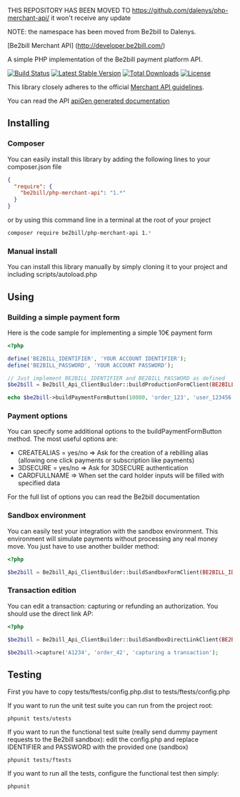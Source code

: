 THIS REPOSITORY HAS BEEN MOVED TO https://github.com/dalenys/php-merchant-api/ it won't receive any update

NOTE: the namespace has been moved from Be2bill to Dalenys.

[Be2bill Merchant API] (http://developer.be2bill.com/)

A simple PHP implementation of the Be2bill payment platform API.

[![Build Status](https://travis-ci.org/be2bill/php-merchant-api.svg?branch=master)](https://travis-ci.org/be2bill/php-merchant-api)
[![Latest Stable Version](https://poser.pugx.org/be2bill/php-merchant-api/v/stable)](https://packagist.org/packages/be2bill/php-merchant-api) 
[![Total Downloads](https://poser.pugx.org/be2bill/php-merchant-api/downloads)](https://packagist.org/packages/be2bill/php-merchant-api) 
[![License](https://poser.pugx.org/be2bill/php-merchant-api/license)](https://packagist.org/packages/be2bill/php-merchant-api)

This library closely adheres to the official [Merchant API guidelines](https://github.com/be2bill/merchant-api-guidelines).

You can read the API [apiGen generated documentation](https://codedoc.pub/be2bill/php-merchant-api/master/index.html)  


## Installing

### Composer
You can easily install this library by adding the following lines to your composer.json file

```json
{
  "require": {
    "be2bill/php-merchant-api": "1.*"
  }
}
```

or by using this command line in a terminal at the root of your project

```bash
composer require be2bill/php-merchant-api 1.*
```

### Manual install
You can install this library manually by simply cloning it to your project and including scripts/autoload.php


## Using
 
### Building a simple payment form

Here is the code sample for implementing a simple 10€ payment form

```php
<?php

define('BE2BILL_IDENTIFIER', 'YOUR ACCOUNT IDENTIFIER');
define('BE2BILL_PASSWORD', 'YOUR ACCOUNT PASSWORD');

// Just implement BE2BILL_IDENTIFIER and BE2BILL_PASSWORD as defined
$be2bill = Be2bill_Api_ClientBuilder::buildProductionFormClient(BE2BILL_IDENTIFIER, BE2BILL_PASSWORD);

echo $be2bill->buildPaymentFormButton(10000, 'order_123', 'user_123456', 'Payment sample');
```

### Payment options
You can specify some additional options to the buildPaymentFormButton method.
The most useful options are:
- CREATEALIAS = yes/no => Ask for the creation of a rebilling alias (allowing one click payments or subscription like payments)
- 3DSECURE = yes/no => Ask for 3DSECURE authentication
- CARDFULLNAME => When set the card holder inputs will be filled with specified data

For the full list of options you can read the Be2bill documentation

### Sandbox environment
You can easily test your integration with the sandbox environment. This environment will simulate payments without processing any real money move.
You just have to use another builder method:

```php
<?php

$be2bill = Be2bill_Api_ClientBuilder::buildSandboxFormClient(BE2BILL_IDENTIFIER, BE2BILL_PASSWORD);
```

### Transaction edition
You can edit a transaction: capturing or refunding an authorization.
You should use the direct link AP:

```php
<?php

$be2bill = Be2bill_Api_ClientBuilder::buildSandboxDirectLinkClient(BE2BILL_IDENTIFIER, BE2BILL_PASSWORD);

$be2bill->capture('A1234', 'order_42', 'capturing a transaction');
```

## Testing

First you have to copy tests/ftests/config.php.dist to tests/ftests/config.php

If you want to run the unit test suite you can run from the project root:

```shell
phpunit tests/utests
```

If you want to run the functional test suite (really send dummy payment requests to the Be2bill sandbox): edit the config.php and replace IDENTIFIER and PASSWORD with the provided one (sandbox)

```shell
phpunit tests/ftests
```

If you want to run all the tests, configure the functional test then simply:

```shell
phpunit
```

